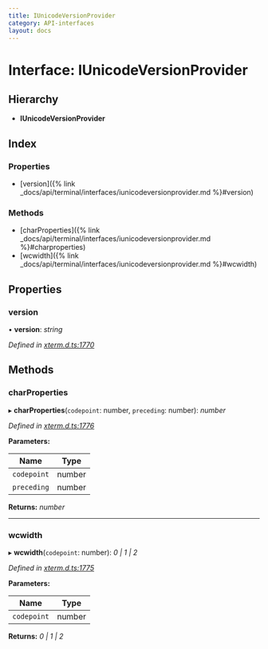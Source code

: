 ```yaml
---
title: IUnicodeVersionProvider
category: API-interfaces
layout: docs
---
```



# Interface: IUnicodeVersionProvider

## Hierarchy

* **IUnicodeVersionProvider**

## Index

### Properties

* [version]({% link _docs/api/terminal/interfaces/iunicodeversionprovider.md %}#version)

### Methods

* [charProperties]({% link _docs/api/terminal/interfaces/iunicodeversionprovider.md %}#charproperties)
* [wcwidth]({% link _docs/api/terminal/interfaces/iunicodeversionprovider.md %}#wcwidth)

## Properties

###  version

• **version**: *string*

*Defined in [xterm.d.ts:1770](https://github.com/xtermjs/xterm.js/blob/5.3.0/typings/xterm.d.ts#L1770)*

## Methods

###  charProperties

▸ **charProperties**(`codepoint`: number, `preceding`: number): *number*

*Defined in [xterm.d.ts:1776](https://github.com/xtermjs/xterm.js/blob/5.3.0/typings/xterm.d.ts#L1776)*

**Parameters:**

Name | Type |
------ | ------ |
`codepoint` | number |
`preceding` | number |

**Returns:** *number*

___

###  wcwidth

▸ **wcwidth**(`codepoint`: number): *0 | 1 | 2*

*Defined in [xterm.d.ts:1775](https://github.com/xtermjs/xterm.js/blob/5.3.0/typings/xterm.d.ts#L1775)*

**Parameters:**

Name | Type |
------ | ------ |
`codepoint` | number |

**Returns:** *0 | 1 | 2*
